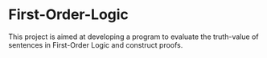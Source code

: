 # First-Order-Logic
This project is aimed at developing a program to evaluate the truth-value of sentences in First-Order Logic and construct proofs.
